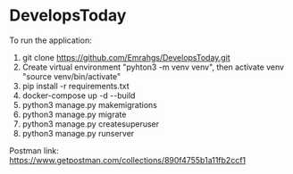 # DevelopsToday

To run the application:

1. git clone https://github.com/Emrahgs/DevelopsToday.git
2. Create virtual environment "pyhton3 -m venv venv", then activate venv "source venv/bin/activate"
3. pip install -r requirements.txt
4. docker-compose up -d --build
5. python3 manage.py makemigrations
6. python3 manage.py migrate
7. python3 manage.py createsuperuser
8. python3 manage.py runserver


Postman link: https://www.getpostman.com/collections/890f4755b1a11fb2ccf1
